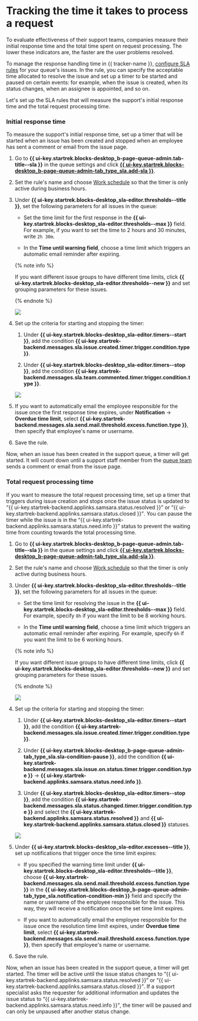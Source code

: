 # Tracking the time it takes to process a request

To evaluate effectiveness of their support teams, companies measure their initial response time and the total time spent on request processing. The lower these indicators are, the faster are the user problems resolved.

To manage the response handling time in {{ tracker-name }}, [configure SLA rules](manager/sla.md) for your queue's issues. In the rule, you can specify the acceptable time allocated to resolve the issue and set up a timer to be started and paused on certain events: for example, when the issue is created, when its status changes, when an assignee is appointed, and so on.

Let's set up the SLA rules that will measure the support's initial response time and the total request processing time.

### Initial response time

To measure the support's initial response time, set up a timer that will be started when an issue has been created and stopped when an employee has sent a comment or email from the issue page.

1. Go to **{{ ui-key.startrek.blocks-desktop_b-page-queue-admin.tab-title--sla }}** in the queue settings and click [**{{ ui-key.startrek.blocks-desktop_b-page-queue-admin-tab_type_sla.add-sla }}**](manager/sla.md).

1. Set the rule's name and choose [Work schedule](manager/schedule.md) so that the timer is only active during business hours.

1. Under **{{ ui-key.startrek.blocks-desktop_sla-editor.thresholds--title }}**, set the following parameters for all issues in the queue:

   - Set the time limit for the first response in the **{{ ui-key.startrek.blocks-desktop_sla-editor.thresholds--max }}** field. For example, if you want to set the time to 2 hours and 30 minutes, write `2h 30m`.

   - In the **Time until warning field**, choose a time limit which triggers an automatic email reminder after expiring.

   {% note info %}

   If you want different issue groups to have different time limits, click **{{ ui-key.startrek.blocks-desktop_sla-editor.thresholds--new }}** and set grouping parameters for these issues.

   {% endnote %}

   ![](../_assets/tracker/support-sla-time-response.png)

1. Set up the criteria for starting and stopping the timer:

   1. Under **{{ ui-key.startrek.blocks-desktop_sla-editor.timers--start }}**, add the condition **{{ ui-key.startrek-backend.messages.sla.issue.created.timer.trigger.condition.type }}**.

   1. Under **{{ ui-key.startrek.blocks-desktop_sla-editor.timers--stop }}**, add the condition **{{ ui-key.startrek-backend.messages.sla.team.commented.timer.trigger.condition.type }}**.

   ![](../_assets/tracker/support-sla-timer.png)

1. If you want to automatically email the employee responsible for the issue once the first response time expires, under **Notification** → **Overdue time limit**, select **{{ ui-key.startrek-backend.messages.sla.send.mail.threshold.excess.function.type }}**, then specify that employee's name or username.

1. Save the rule.

Now, when an issue has been created in the support queue, a timer will get started. It will count down until a support staff member from the [queue team](manager/queue-team.md) sends a comment or email from the issue page.

### Total request processing time

If you want to measure the total request processing time, set up a timer that triggers during issue creation and stops once the issue status is updated to <q>{{ ui-key.startrek-backend.applinks.samsara.status.resolved }}</q> or <q>{{ ui-key.startrek-backend.applinks.samsara.status.closed }}</q>. You can pause the timer while the issue is in the <q>{{ ui-key.startrek-backend.applinks.samsara.status.need.info }}</q> status to prevent the waiting time from counting towards the total processing time.

1. Go to **{{ ui-key.startrek.blocks-desktop_b-page-queue-admin.tab-title--sla }}** in the queue settings and click [**{{ ui-key.startrek.blocks-desktop_b-page-queue-admin-tab_type_sla.add-sla }}**](manager/sla.md).

1. Set the rule's name and choose [Work schedule](manager/schedule.md) so that the timer is only active during business hours.

1. Under **{{ ui-key.startrek.blocks-desktop_sla-editor.thresholds--title }}**, set the following parameters for all issues in the queue:

   - Set the time limit for resolving the issue in the **{{ ui-key.startrek.blocks-desktop_sla-editor.thresholds--max }}** field. For example, specify `8h` if you want the limit to be 8 working hours.

   - In the **Time until warning field**, choose a time limit which triggers an automatic email reminder after expiring. For example, specify `6h` if you want the limit to be 6 working hours.

   {% note info %}

   If you want different issue groups to have different time limits, click **{{ ui-key.startrek.blocks-desktop_sla-editor.thresholds--new }}** and set grouping parameters for these issues.

   {% endnote %}

   ![](../_assets/tracker/support-sla-time-total.png)

1. Set up the criteria for starting and stopping the timer:

   1. Under **{{ ui-key.startrek.blocks-desktop_sla-editor.timers--start }}**, add the condition **{{ ui-key.startrek-backend.messages.sla.issue.created.timer.trigger.condition.type }}**.

   1. Under **{{ ui-key.startrek.blocks-desktop_b-page-queue-admin-tab_type_sla.sla-condition-pause }}**, add the condition **{{ ui-key.startrek-backend.messages.sla.issue.on.status.timer.trigger.condition.type }}** → **{{ ui-key.startrek-backend.applinks.samsara.status.need.info }}**.

   1. Under **{{ ui-key.startrek.blocks-desktop_sla-editor.timers--stop }}**, add the condition **{{ ui-key.startrek-backend.messages.sla.status.changed.timer.trigger.condition.type }}** and select the **{{ ui-key.startrek-backend.applinks.samsara.status.resolved }}** and **{{ ui-key.startrek-backend.applinks.samsara.status.closed }}** statuses.

   ![](../_assets/tracker/support-sla-timer-total.png)

1. Under **{{ ui-key.startrek.blocks-desktop_sla-editor.excesses--title }}**, set up notifications that trigger once the time limit expires:

   - If you specified the warning time limit under **{{ ui-key.startrek.blocks-desktop_sla-editor.thresholds--title }}**, choose **{{ ui-key.startrek-backend.messages.sla.send.mail.threshold.excess.function.type }}** in the **{{ ui-key.startrek.blocks-desktop_b-page-queue-admin-tab_type_sla.notification-condition-min }}** field and specify the name or username of the employee responsible for the issue. This way, they will receive a notification once the set time limit expires.

   - If you want to automatically email the employee responsible for the issue once the resolution time limit expires, under **Overdue time limit**, select **{{ ui-key.startrek-backend.messages.sla.send.mail.threshold.excess.function.type }}**, then specify that employee's name or username.

1. Save the rule.

Now, when an issue has been created in the support queue, a timer will get started. The timer will be active until the issue status changes to <q>{{ ui-key.startrek-backend.applinks.samsara.status.resolved }}</q> or <q>{{ ui-key.startrek-backend.applinks.samsara.status.closed }}</q>. If a support specialist asks the requester for additional information and updates the issue status to <q>{{ ui-key.startrek-backend.applinks.samsara.status.need.info }}</q>, the timer will be paused and can only be unpaused after another status change.
